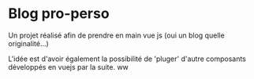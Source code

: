 # Blog pro-perso

Un projet réalisé afin de prendre en main vue js
(oui un blog quelle originalité...)

L'idée est d'avoir également la possibilité de 'pluger' 
d'autre composants développés en vuejs par la suite.   ww

```
